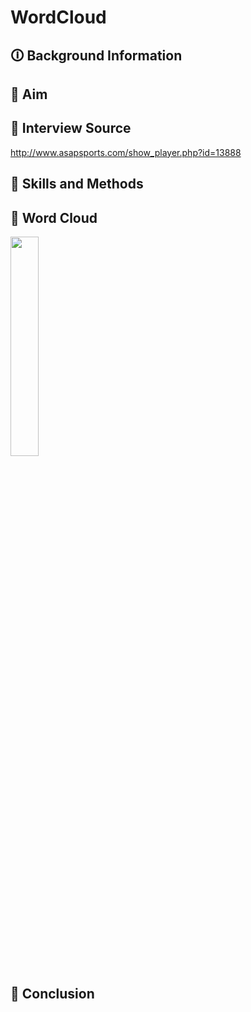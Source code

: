 # WordCloud
## 🛈 Background Information

## 🎯 Aim

## :mag_right: Interview Source
http://www.asapsports.com/show_player.php?id=13888

## :triangular_ruler: Skills and Methods

## :basketball: Word Cloud

<img src="WordCloud/Bball_wordcloud.png" width="30%"> 

## :closed_book: Conclusion


